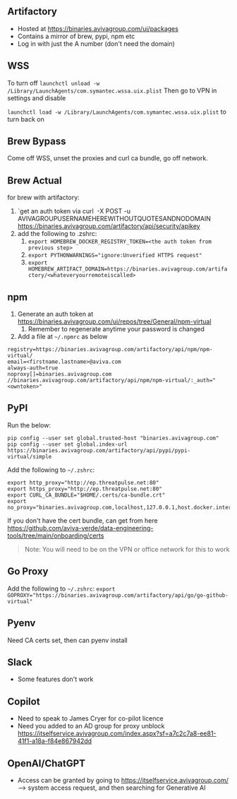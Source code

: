 ## Artifactory
- Hosted at https://binaries.avivagroup.com/ui/packages
- Contains a mirror of brew, pypi, npm etc
- Log in with just the A number (don't need the domain)

## WSS 
To turn off
`launchctl unload -w /Library/LaunchAgents/com.symantec.wssa.uix.plist`
Then go to VPN in settings and disable

`launchctl load -w /Library/LaunchAgents/com.symantec.wssa.uix.plist` to turn back on 
## Brew Bypass
Come off WSS, unset the proxies and curl ca bundle, go off network.
## Brew Actual
for brew with artifactory:
1. `get an auth token via curl  -X POST -u AVIVAGROUPUSERNAMEHEREWITHOUTQUOTESANDNODOMAIN https://binaries.avivagroup.com/artifactory/api/security/apikey
2. add the following to .zshrc:
    1. `export HOMEBREW_DOCKER_REGISTRY_TOKEN=<the auth token from previous step>`
    2. `export PYTHONWARNINGS="ignore:Unverified HTTPS request"`
    3. `export HOMEBREW_ARTIFACT_DOMAIN=https://binaries.avivagroup.com/artifactory/<whateveryourremoteiscalled>`

## npm
1. Generate an auth token at https://binaries.avivagroup.com/ui/repos/tree/General/npm-virtual
	1. Remember to regenerate anytime your password is changed
2. Add a file at `~/.npmrc` as below

```
registry=https://binaries.avivagroup.com/artifactory/api/npm/npm-virtual/  
email=<firstname.lastname>@aviva.com  
always-auth=true  
noproxy[]=binaries.avivagroup.com  
//binaries.avivagroup.com/artifactory/api/npm/npm-virtual/:_auth="<owntoken>"
```

## PyPI

Run the below:
```
pip config --user set global.trusted-host "binaries.avivagroup.com"
pip config --user set global.index-url https://binaries.avivagroup.com/artifactory/api/pypi/pypi-virtual/simple
```
Add the following to `~/.zshrc`:
```
export http_proxy="http://ep.threatpulse.net:80"
export https_proxy="http://ep.threatpulse.net:80"
export CURL_CA_BUNDLE="$HOME/.certs/ca-bundle.crt"
export no_proxy="binaries.avivagroup.com,localhost,127.0.0.1,host.docker.internal,10.0.0.0/16,192.168.59.0/24,192.168.49.0/24,192.168.39.0/24,192.168.49.2,.avivacloud.com
```
If you don't have the cert bundle, can get from here https://github.com/aviva-verde/data-engineering-tools/tree/main/onboarding/certs

> Note: You will need to be on the VPN or office network for this to work 

## Go Proxy
Add the following to `~/.zshrc`:
`export GOPROXY="https://binaries.avivagroup.com/artifactory/api/go/go-github-virtual"`

## Pyenv 
Need CA certs set, then can pyenv install

## Slack
- Some features don't work

## Copilot
- Need to speak to James Cryer for co-pilot licence
- Need you added to an AD group for proxy unblock https://itselfservice.avivagroup.com/index.aspx?sf=a7c2c7a8-ee81-41f1-a18a-f84e867942dd


## OpenAI/ChatGPT
- Access can be granted by going to https://itselfservice.avivagroup.com/ --> system access request, and then searching for Generative AI

